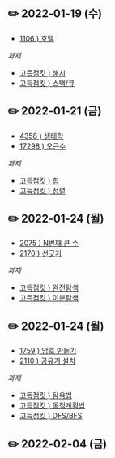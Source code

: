 ## ✏️ 2022-01-19 (수)
- [1106 ) 호텔](https://www.acmicpc.net/problem/1106)

*과제*
- [고득점킷 ) 해시](https://programmers.co.kr/learn/courses/30/parts/12077)
- [고득점킷 ) 스택/큐](https://programmers.co.kr/learn/courses/30/parts/12081)


## ✏️ 2022-01-21 (금)
- [4358 ) 생태학](https://www.acmicpc.net/problem/4358)
- [17298 ) 오큰수](https://www.acmicpc.net/problem/17298)

*과제*
- [고득점킷 ) 힙](https://programmers.co.kr/learn/courses/30/parts/12117)
- [고득점킷 ) 정렬](https://programmers.co.kr/learn/courses/30/parts/12198)


## ✏️ 2022-01-24 (월)
- [2075 ) N번째 큰 수](https://www.acmicpc.net/problem/2075)
- [2170 ) 선긋기](https://www.acmicpc.net/problem/2170)

*과제*
- [고득점킷 ) 완전탐색](https://programmers.co.kr/learn/courses/30/parts/12230)
- [고득점킷 ) 이분탐색](https://programmers.co.kr/learn/courses/30/parts/12486)

## ✏️ 2022-01-24 (월)
- [1759 ) 암호 만들기](https://www.acmicpc.net/problem/1759)
- [2110 ) 공유기 설치](https://www.acmicpc.net/problem/2110)

*과제*
- [고득점킷 ) 탐욕법](https://programmers.co.kr/learn/courses/30/parts/12244)
- [고득점킷 ) 동적계획법](https://programmers.co.kr/learn/courses/30/parts/12263)
- [고득점킷 ) DFS/BFS](https://programmers.co.kr/learn/courses/30/parts/12421)

## ✏️ 2022-02-04 (금)
